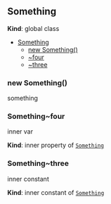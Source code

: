 <a name="Something"></a>

## Something
**Kind**: global class  

* [Something](#Something)
    * [new Something()](#new_Something_new)
    * [~four](#Something..four)
    * [~three](#Something..three)

<a name="new_Something_new"></a>

### new Something()
something

<a name="Something..four"></a>

### Something~four
inner var

**Kind**: inner property of [<code>Something</code>](#Something)  
<a name="Something..three"></a>

### Something~three
inner constant

**Kind**: inner constant of [<code>Something</code>](#Something)  
